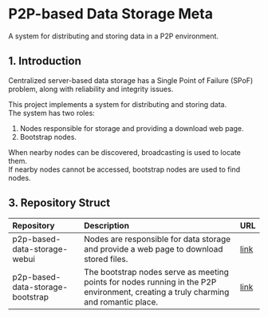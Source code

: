 # P2P-based Data Storage Meta
A system for distributing and storing data in a P2P environment.

## 1. Introduction
Centralized server-based data storage has a Single Point of Failure (SPoF) problem, along with reliability and integrity issues.

This project implements a system for distributing and storing data.   
The system has two roles:   
1. Nodes responsible for storage and providing a download web page.   
2. Bootstrap nodes.   

When nearby nodes can be discovered, broadcasting is used to locate them.   
If nearby nodes cannot be accessed, bootstrap nodes are used to find nodes.   

## 3. Repository Struct
|Repository|Description|URL|
|:---|:---|:---|
|p2p-based-data-storage-webui|Nodes are responsible for data storage and provide a web page to download stored files.|[link](https://github.com/ahr-i/p2p-based-data-storage-webui)|
|p2p-based-data-storage-bootstrap|The bootstrap nodes serve as meeting points for nodes running in the P2P environment, creating a truly charming and romantic place.|[link](https://github.com/ahr-i/p2p-based-data-storage-bootstrap)|
